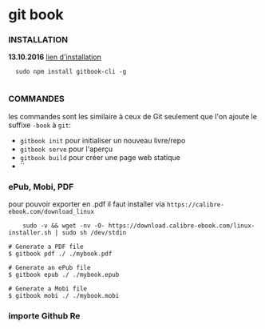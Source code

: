 # git book

###  INSTALLATION
**13.10.2016**
[lien d'installation](https://github.com/GitbookIO/gitbook/blob/master/docs/setup.md)
```shell
  sudo npm install gitbook-cli -g
  
```

### COMMANDES
les commandes sont les similaire à ceux de Git seulement que l'on ajoute le suffixe `-book` à `git`:
  * `gitbook init` pour initialiser un nouveau livre/repo
  * `gitbook serve` pour l'aperçu
  * `gitbook build` pour créer une page web statique
  * ``

### ePub, Mobi, PDF
pour pouvoir exporter en .pdf  il faut installer via `https://calibre-ebook.com/download_linux`
```shell
    sudo -v && wget -nv -O- https://download.calibre-ebook.com/linux-installer.sh | sudo sh /dev/stdin
```

```shell
# Generate a PDF file
$ gitbook pdf ./ ./mybook.pdf

# Generate an ePub file
$ gitbook epub ./ ./mybook.epub

# Generate a Mobi file
$ gitbook mobi ./ ./mybook.mobi
```

### importe Github Re
